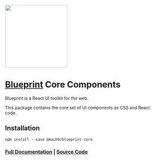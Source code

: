 <img height="204" src="https://cloud.githubusercontent.com/assets/464822/20228152/d3f36dc2-a804-11e6-80ff-51ada2d13ea7.png">

# [Blueprint](http://blueprintjs.com/) Core Components

Blueprint is a React UI toolkit for the web.

This package contains the core set of UI components as CSS and React code.

## Installation

```
npm install --save @mach9/blueprint-core
```

### [Full Documentation](http://blueprintjs.com/docs) | [Source Code](https://github.com/palantir/blueprint)
